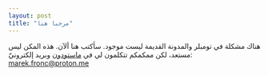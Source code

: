 ```yaml
---
layout: post
title: "مرحبا هنا"
---
```


هناك مشكلة في تومبلر والمدونة القديمة ليست موجود. سأكتب هنا ألآن. هذه المكن ليس مستعد، لكن ممكمكم تتكلمون لي في [ماستودون](https://masto.ai/@abumarkey) وبريد إلكترونيّ: marek.fronc@proton.me
